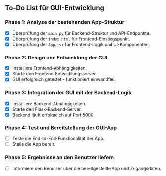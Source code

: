 ## To-Do List für GUI-Entwicklung

### Phase 1: Analyse der bestehenden App-Struktur
- [x] Überprüfung der `main.py` für Backend-Struktur und API-Endpunkte.
- [x] Überprüfung der `index.html` für Frontend-Einstiegspunkt.
- [x] Überprüfung der `App.jsx` für Frontend-Logik und UI-Komponenten.

### Phase 2: Design und Entwicklung der GUI
- [x] Installiere Frontend-Abhängigkeiten.
- [x] Starte den Frontend-Entwicklungsserver.
- [x] GUI erfolgreich getestet - funktioniert einwandfrei.

### Phase 3: Integration der GUI mit der Backend-Logik
- [x] Installiere Backend-Abhängigkeiten.
- [x] Starte den Flask-Backend-Server.
- [x] Backend läuft erfolgreich auf Port 5000.

### Phase 4: Test und Bereitstellung der GUI-App
- [ ] Teste die End-to-End-Funktionalität der App.
- [ ] Stelle die App bereit.

### Phase 5: Ergebnisse an den Benutzer liefern
- [ ] Informiere den Benutzer über die bereitgestellte App und Zugangsdaten.

